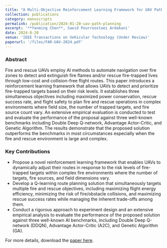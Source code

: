 ```yaml
---
title: "A Multi-Objective Reinforcement Learning Framework for UAV Path Planning Automation in Complex Fire and Rescue Environments"
collection: publications
category: manuscripts
permalink: /publication/2024-01-20-uav-path-planning
excerpt: '**Yanming Chen**, Saeid Pourroostaei Ardakani'
date: 2024-8-20
venue: 'IEEE Transactions on Vehicular Technology (Under Review)'
paperurl: '/files/FAR-UAV-2024.pdf'
---
```


### **Abstract**
Fire and rescue UAVs employ AI methods to automate navigation over fire zones to detect and extinguish fire flames and/or rescue fire-trapped lives through low-cost and collision-free flight routes. This paper introduces a reinforcement learning framework that allows UAVs to detect and prioritize fire-trapped targets based on their risk levels. It establishes three simultaneous objectives including maximized power conservation, rescue success rate, and flight safety to plan fire and rescue operations in complex environments where field size, the number of trapped targets, and fire source count vary. An extensive empirical evaluation is conducted to test and evaluate the performance of the proposal against three well-known benchmarks including Double Deep Q-network, Advantage Actor-Critic, and Genetic Algorithm. The results demonstrate that the proposed solution outperforms the benchmarks in most circumstances especially when the fire and rescue environment is large and complex.

### **Key Contributions**
- Propose a novel reinforcement learning framework that enables UAVs to dynamically adjust their routes in response to the risk levels of fire-trapped targets within complex fire environments where the number of targets, fire sources, and field dimensions vary.
- Develop a Q-learning route planning solution that simultaneously targets multiple fire and rescue objectives, including maximizing flight energy efficiency, minimizing the risk of fire/obstacle collisions, and maximizing rescue success rates while managing the inherent trade-offs among them.
- Conduct a rigorous approach to experiment design and an extensive empirical analysis to evaluate the performance of the proposed solution against three well-known AI benchmarks, including Double Deep Q-network (DDQN), Advantage Actor-Critic (A2C), and Genetic Algorithm (GA).

For more details, download the [paper here](UAVPathPlanning.pdf).